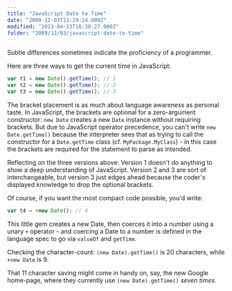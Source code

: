 ```yaml
---
title: "JavaScript Date to Time"
date: "2009-12-03T11:29:14.000Z"
modified: "2013-04-13T16:38:27.000Z"
folder: "2009/12/03/javascript-date-to-time"
---
```


Subtle differences sometimes indicate the proficiency of a programmer.

Here are three ways to get the current time in JavaScript:

```js
var t1 = new Date().getTime(); // 1
var t2 = new Date().getTime(); // 2
var t3 = new Date().getTime(); // 3
```

The bracket placement is as much about language awareness as personal taste. In JavaScript, the brackets are optional for a zero-argument constructor: `new Date` creates a new `Date` instance without requiring brackets. But due to JavaScript operator precedence, you can't write `new Date.getTime()` because the interpreter sees that as trying to call the constructor for a `Date.getTime` class (cf. `MyPackage.MyClass`) - in this case the brackets are required for the statement to parse as intended.

Reflecting on the three versions above: Version 1 doesn't do anything to show a deep understanding of JavaScript. Version 2 and 3 are sort of interchangeable, but version 3 just edges ahead because the coder's displayed knowledge to drop the optional brackets.

Of course, if you want the most compact code possible, you'd write:

```js
var t4 = +new Date(); // 4
```

This little gem creates a new Date, then coerces it into a number using a unary `+` operator - and coercing a Date to a number is defined in the language spec to go via `valueOf` and `getTime`.

Checking the character-count: `(new Date).getTime()` is 20 characters, while `+new Date` is 9.

That 11 character saving might come in handy on, say, the new Google home-page, where they currently use `(new Date).getTime()` _seven times_.
